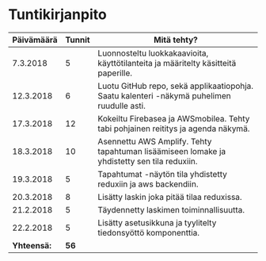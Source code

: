 # Tuntikirjanpito

Päivämäärä | Tunnit | Mitä tehty?
-----------|--------|------------
7.3.2018 | 5 | Luonnosteltu luokkakaavioita, käyttötilanteita ja määritelty käsitteitä paperille.
12.3.2018 | 6 | Luotu GitHub repo, sekä applikaatiopohja. Saatu kalenteri -näkymä puhelimen ruudulle asti.
17.3.2018 | 12 | Kokeiltu Firebasea ja AWSmobilea. Tehty tabi pohjainen reititys ja agenda näkymä.
18.3.2018 | 10 | Asennettu AWS Amplify. Tehty tapahtuman lisäämiseen lomake ja yhdistetty sen tila reduxiin.
19.3.2018 | 5 | Tapahtumat -näytön tila yhdistetty reduxiin ja aws backendiin.
20.3.2018 | 8 | Lisätty laskin joka pitää tilaa reduxissa.
21.2.2018 | 5 | Täydennetty laskimen toiminnallisuutta.
22.2.2018 | 5 | Lisätty asetusikkuna ja tyylitelty tiedonsyöttö komponenttia.
**Yhteensä:**| **56** |